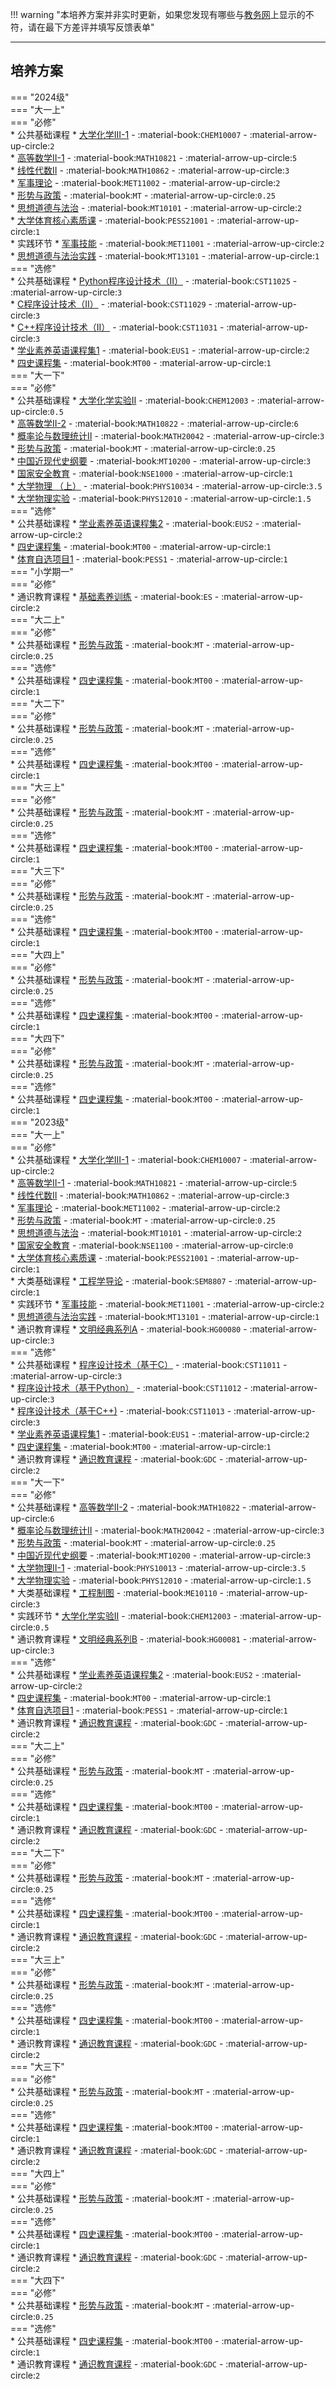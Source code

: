 !!! warning "本培养方案并非实时更新，如果您发现有哪些与[教务网](https://my.cqu.edu.cn)上显示的不符，请在最下方差评并填写反馈表单"

---

## 培养方案  
=== "2024级"  
    === "大一上"  
        === "必修"  
            * 公共基础课程
                * [大学化学III-1](/course/大学化学.md) - :material-book:`CHEM10007` - :material-arrow-up-circle:`2`  
                * [高等数学II-1](/course/高等数学.md) - :material-book:`MATH10821` - :material-arrow-up-circle:`5`  
                * [线性代数II](/course/线性代数.md) - :material-book:`MATH10862` - :material-arrow-up-circle:`3`  
                * [军事理论](/course/军事理论.md) - :material-book:`MET11002` - :material-arrow-up-circle:`2`  
                * [形势与政策](/course/形势与政策.md) - :material-book:`MT` - :material-arrow-up-circle:`0.25`  
                * [思想道德与法治](/course/思想道德与法治.md) - :material-book:`MT10101` - :material-arrow-up-circle:`2`  
                * [大学体育核心素质课](/course/体育.md) - :material-book:`PESS21001` - :material-arrow-up-circle:`1`  
            * 实践环节
                * [军事技能](/course/军事技能.md) - :material-book:`MET11001` - :material-arrow-up-circle:`2`  
                * [思想道德与法治实践](/course/思想道德与法治实践.md) - :material-book:`MT13101` - :material-arrow-up-circle:`1`  
        === "选修"  
            * 公共基础课程
                * [Python程序设计技术（II）](/course/Python程序设计技术.md) - :material-book:`CST11025` - :material-arrow-up-circle:`3`  
                * [C程序设计技术（II）](/course/C程序设计技术.md) - :material-book:`CST11029` - :material-arrow-up-circle:`3`  
                * [C++程序设计技术（II）](/course/C%2B%2B程序设计技术.md) - :material-book:`CST11031` - :material-arrow-up-circle:`3`  
                * [学业素养英语课程集1](/course/英语.md) - :material-book:`EUS1` - :material-arrow-up-circle:`2`  
                * [四史课程集](/course/四史课程集.md) - :material-book:`MT00` - :material-arrow-up-circle:`1`  
    === "大一下"  
        === "必修"  
            * 公共基础课程
                * [大学化学实验Ⅱ](/course/大学化学实验.md) - :material-book:`CHEM12003` - :material-arrow-up-circle:`0.5`  
                * [高等数学II-2](/course/高等数学.md) - :material-book:`MATH10822` - :material-arrow-up-circle:`6`  
                * [概率论与数理统计Ⅱ](/course/概率论与数理统计.md) - :material-book:`MATH20042` - :material-arrow-up-circle:`3`  
                * [形势与政策](/course/形势与政策.md) - :material-book:`MT` - :material-arrow-up-circle:`0.25`  
                * [中国近现代史纲要](/course/中国近现代史纲要.md) - :material-book:`MT10200` - :material-arrow-up-circle:`3`  
                * [国家安全教育](/course/国家安全教育.md) - :material-book:`NSE1000` - :material-arrow-up-circle:`1`  
                * [大学物理 （上）](/course/大学物理.md) - :material-book:`PHYS10034` - :material-arrow-up-circle:`3.5`  
                * [大学物理实验](/course/大学物理实验.md) - :material-book:`PHYS12010` - :material-arrow-up-circle:`1.5`  
        === "选修"  
            * 公共基础课程
                * [学业素养英语课程集2](/course/英语.md) - :material-book:`EUS2` - :material-arrow-up-circle:`2`  
                * [四史课程集](/course/四史课程集.md) - :material-book:`MT00` - :material-arrow-up-circle:`1`  
                * [体育自选项目1](/course/体育.md) - :material-book:`PESS1` - :material-arrow-up-circle:`1`  
    === "小学期一"  
        === "必修"  
            * 通识教育课程
                * [基础素养训练](/course/基础素养训练.md) - :material-book:`ES` - :material-arrow-up-circle:`2`  
    === "大二上"  
        === "必修"  
            * 公共基础课程
                * [形势与政策](/course/形势与政策.md) - :material-book:`MT` - :material-arrow-up-circle:`0.25`  
        === "选修"  
            * 公共基础课程
                * [四史课程集](/course/四史课程集.md) - :material-book:`MT00` - :material-arrow-up-circle:`1`  
    === "大二下"  
        === "必修"  
            * 公共基础课程
                * [形势与政策](/course/形势与政策.md) - :material-book:`MT` - :material-arrow-up-circle:`0.25`  
        === "选修"  
            * 公共基础课程
                * [四史课程集](/course/四史课程集.md) - :material-book:`MT00` - :material-arrow-up-circle:`1`  
    === "大三上"  
        === "必修"  
            * 公共基础课程
                * [形势与政策](/course/形势与政策.md) - :material-book:`MT` - :material-arrow-up-circle:`0.25`  
        === "选修"  
            * 公共基础课程
                * [四史课程集](/course/四史课程集.md) - :material-book:`MT00` - :material-arrow-up-circle:`1`  
    === "大三下"  
        === "必修"  
            * 公共基础课程
                * [形势与政策](/course/形势与政策.md) - :material-book:`MT` - :material-arrow-up-circle:`0.25`  
        === "选修"  
            * 公共基础课程
                * [四史课程集](/course/四史课程集.md) - :material-book:`MT00` - :material-arrow-up-circle:`1`  
    === "大四上"  
        === "必修"  
            * 公共基础课程
                * [形势与政策](/course/形势与政策.md) - :material-book:`MT` - :material-arrow-up-circle:`0.25`  
        === "选修"  
            * 公共基础课程
                * [四史课程集](/course/四史课程集.md) - :material-book:`MT00` - :material-arrow-up-circle:`1`  
    === "大四下"  
        === "必修"  
            * 公共基础课程
                * [形势与政策](/course/形势与政策.md) - :material-book:`MT` - :material-arrow-up-circle:`0.25`  
        === "选修"  
            * 公共基础课程
                * [四史课程集](/course/四史课程集.md) - :material-book:`MT00` - :material-arrow-up-circle:`1`  
=== "2023级"  
    === "大一上"  
        === "必修"  
            * 公共基础课程
                * [大学化学III-1](/course/大学化学.md) - :material-book:`CHEM10007` - :material-arrow-up-circle:`2`  
                * [高等数学II-1](/course/高等数学.md) - :material-book:`MATH10821` - :material-arrow-up-circle:`5`  
                * [线性代数II](/course/线性代数.md) - :material-book:`MATH10862` - :material-arrow-up-circle:`3`  
                * [军事理论](/course/军事理论.md) - :material-book:`MET11002` - :material-arrow-up-circle:`2`  
                * [形势与政策](/course/形势与政策.md) - :material-book:`MT` - :material-arrow-up-circle:`0.25`  
                * [思想道德与法治](/course/思想道德与法治.md) - :material-book:`MT10101` - :material-arrow-up-circle:`2`  
                * [国家安全教育](/course/国家安全教育.md) - :material-book:`NSE1100` - :material-arrow-up-circle:`0`  
                * [大学体育核心素质课](/course/体育.md) - :material-book:`PESS21001` - :material-arrow-up-circle:`1`  
            * 大类基础课程
                * [工程学导论](/course/工程学导论.md) - :material-book:`SEM8807` - :material-arrow-up-circle:`1`  
            * 实践环节
                * [军事技能](/course/军事技能.md) - :material-book:`MET11001` - :material-arrow-up-circle:`2`  
                * [思想道德与法治实践](/course/思想道德与法治实践.md) - :material-book:`MT13101` - :material-arrow-up-circle:`1`  
            * 通识教育课程
                * [文明经典系列A](/course/文明经典系列.md) - :material-book:`HG00080` - :material-arrow-up-circle:`3`  
        === "选修"  
            * 公共基础课程
                * [程序设计技术（基于C）](/course/程序设计技术.md) - :material-book:`CST11011` - :material-arrow-up-circle:`3`  
                * [程序设计技术（基于Python）](/course/程序设计技术.md) - :material-book:`CST11012` - :material-arrow-up-circle:`3`  
                * [程序设计技术（基于C++)](/course/程序设计技术.md) - :material-book:`CST11013` - :material-arrow-up-circle:`3`  
                * [学业素养英语课程集1](/course/英语.md) - :material-book:`EUS1` - :material-arrow-up-circle:`2`  
                * [四史课程集](/course/四史课程集.md) - :material-book:`MT00` - :material-arrow-up-circle:`1`  
            * 通识教育课程
                * [通识教育课程](/course/通识教育课程.md) - :material-book:`GDC` - :material-arrow-up-circle:`2`  
    === "大一下"  
        === "必修"  
            * 公共基础课程
                * [高等数学II-2](/course/高等数学.md) - :material-book:`MATH10822` - :material-arrow-up-circle:`6`  
                * [概率论与数理统计Ⅱ](/course/概率论与数理统计.md) - :material-book:`MATH20042` - :material-arrow-up-circle:`3`  
                * [形势与政策](/course/形势与政策.md) - :material-book:`MT` - :material-arrow-up-circle:`0.25`  
                * [中国近现代史纲要](/course/中国近现代史纲要.md) - :material-book:`MT10200` - :material-arrow-up-circle:`3`  
                * [大学物理Ⅱ-1](/course/大学物理.md) - :material-book:`PHYS10013` - :material-arrow-up-circle:`3.5`  
                * [大学物理实验](/course/大学物理实验.md) - :material-book:`PHYS12010` - :material-arrow-up-circle:`1.5`  
            * 大类基础课程
                * [工程制图](/course/工程制图.md) - :material-book:`ME10110` - :material-arrow-up-circle:`3`  
            * 实践环节
                * [大学化学实验Ⅱ](/course/大学化学实验.md) - :material-book:`CHEM12003` - :material-arrow-up-circle:`0.5`  
            * 通识教育课程
                * [文明经典系列B](/course/文明经典系列.md) - :material-book:`HG00081` - :material-arrow-up-circle:`3`  
        === "选修"  
            * 公共基础课程
                * [学业素养英语课程集2](/course/英语.md) - :material-book:`EUS2` - :material-arrow-up-circle:`2`  
                * [四史课程集](/course/四史课程集.md) - :material-book:`MT00` - :material-arrow-up-circle:`1`  
                * [体育自选项目1](/course/体育.md) - :material-book:`PESS1` - :material-arrow-up-circle:`1`  
            * 通识教育课程
                * [通识教育课程](/course/通识教育课程.md) - :material-book:`GDC` - :material-arrow-up-circle:`2`  
    === "大二上"  
        === "必修"  
            * 公共基础课程
                * [形势与政策](/course/形势与政策.md) - :material-book:`MT` - :material-arrow-up-circle:`0.25`  
        === "选修"  
            * 公共基础课程
                * [四史课程集](/course/四史课程集.md) - :material-book:`MT00` - :material-arrow-up-circle:`1`  
            * 通识教育课程
                * [通识教育课程](/course/通识教育课程.md) - :material-book:`GDC` - :material-arrow-up-circle:`2`  
    === "大二下"  
        === "必修"  
            * 公共基础课程
                * [形势与政策](/course/形势与政策.md) - :material-book:`MT` - :material-arrow-up-circle:`0.25`  
        === "选修"  
            * 公共基础课程
                * [四史课程集](/course/四史课程集.md) - :material-book:`MT00` - :material-arrow-up-circle:`1`  
            * 通识教育课程
                * [通识教育课程](/course/通识教育课程.md) - :material-book:`GDC` - :material-arrow-up-circle:`2`  
    === "大三上"  
        === "必修"  
            * 公共基础课程
                * [形势与政策](/course/形势与政策.md) - :material-book:`MT` - :material-arrow-up-circle:`0.25`  
        === "选修"  
            * 公共基础课程
                * [四史课程集](/course/四史课程集.md) - :material-book:`MT00` - :material-arrow-up-circle:`1`  
            * 通识教育课程
                * [通识教育课程](/course/通识教育课程.md) - :material-book:`GDC` - :material-arrow-up-circle:`2`  
    === "大三下"  
        === "必修"  
            * 公共基础课程
                * [形势与政策](/course/形势与政策.md) - :material-book:`MT` - :material-arrow-up-circle:`0.25`  
        === "选修"  
            * 公共基础课程
                * [四史课程集](/course/四史课程集.md) - :material-book:`MT00` - :material-arrow-up-circle:`1`  
            * 通识教育课程
                * [通识教育课程](/course/通识教育课程.md) - :material-book:`GDC` - :material-arrow-up-circle:`2`  
    === "大四上"  
        === "必修"  
            * 公共基础课程
                * [形势与政策](/course/形势与政策.md) - :material-book:`MT` - :material-arrow-up-circle:`0.25`  
        === "选修"  
            * 公共基础课程
                * [四史课程集](/course/四史课程集.md) - :material-book:`MT00` - :material-arrow-up-circle:`1`  
            * 通识教育课程
                * [通识教育课程](/course/通识教育课程.md) - :material-book:`GDC` - :material-arrow-up-circle:`2`  
    === "大四下"  
        === "必修"  
            * 公共基础课程
                * [形势与政策](/course/形势与政策.md) - :material-book:`MT` - :material-arrow-up-circle:`0.25`  
        === "选修"  
            * 公共基础课程
                * [四史课程集](/course/四史课程集.md) - :material-book:`MT00` - :material-arrow-up-circle:`1`  
            * 通识教育课程
                * [通识教育课程](/course/通识教育课程.md) - :material-book:`GDC` - :material-arrow-up-circle:`2`  